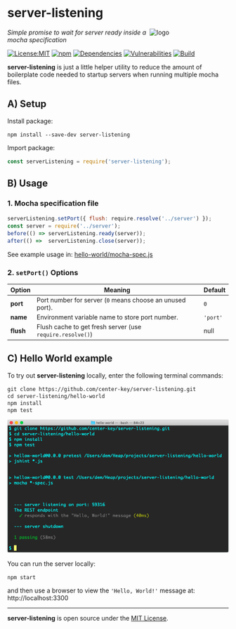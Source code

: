 # server-listening
<img src=https://centerkey.com/graphics/center-key-logo.svg align=right width=180 alt=logo>

_Simple promise to wait for server ready inside a mocha specification_

[![License:MIT](https://img.shields.io/badge/License-MIT-blue.svg)](https://github.com/center-key/server-listening/blob/master/LICENSE.txt)
[![npm](https://img.shields.io/npm/v/server-listening.svg)](https://www.npmjs.com/package/server-listening)
[![Dependencies](https://david-dm.org/center-key/server-listening/status.svg)](https://david-dm.org/center-key/server-listening)
[![Vulnerabilities](https://snyk.io/test/github/center-key/server-listening/badge.svg)](https://snyk.io/test/github/center-key/server-listening)
[![Build](https://travis-ci.org/center-key/server-listening.svg)](https://travis-ci.org/center-key/server-listening)

**server-listening** is just a little helper utility to reduce the amount of boilerplate code needed to startup servers when running multiple mocha files.

## A) Setup
Install package:
```shell
npm install --save-dev server-listening
```
Import package:
```javascript
const serverListening = require('server-listening');
```

## B) Usage

### 1. Mocha specification file
```javascript
serverListening.setPort({ flush: require.resolve('../server') });
const server = require('../server');
before(() => serverListening.ready(server));
after(() =>  serverListening.close(server));
```
See example usage in:
[hello-world/mocha-spec.js](hello-world/mocha-spec.js)

### 2. `setPort()` Options
| Option    | Meaning                                                   | Default  |
| --------- | --------------------------------------------------------- | -------- |
| **port**  | Port number for server (`0` means choose an unused port). | `0`      |
| **name**  | Environment variable name to store port number.           | `'port'` |
| **flush** | Flush cache to get fresh server (use `require.resolve()`) | null     |

## C) Hello World example
To try out **server-listening** locally, enter the following terminal commands:
```shell
git clone https://github.com/center-key/server-listening.git
cd server-listening/hello-world
npm install
npm test
```
<img src=https://raw.githubusercontent.com/center-key/server-listening/master/hello-world/screenshot.png width=800 alt=screenshot>

You can run the server locally:
```shell
npm start
```
and then use a browser to view the `'Hello, World!'` message at: http://localhost:3300

---
**server-listening** is open source under the [MIT License](LICENSE.txt).
